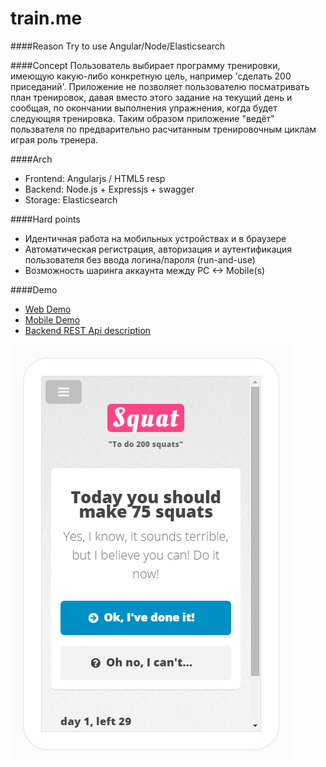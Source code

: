 train.me
========

####Reason
Try to use Angular/Node/Elasticsearch

####Concept
Пользователь выбирает программу тренировки, имеющую какую-либо конкретную цель, например 'сделать 200 приседаний'. 
Приложение не позволяет пользователю посматривать план тренировок, давая вместо этого задание на текущий день 
и сообщая, по окончании выполнения упражнения, когда будет следующяя тренировка. 
Таким образом приложение "ведёт" пользвателя по предварительно расчитанным тренировочным циклам играя роль тренера.


####Arch
- Frontend: Angularjs / HTML5 resp
- Backend: Node.js + Expressjs + swagger
- Storage: Elasticsearch


####Hard points
- Идентичная работа на мобильных устройствах и в браузере
- Автоматическая регистрация, авторизация и аутентификация пользователя без ввода логина/пароля (run-and-use)
- Возможность шаринга аккаунта между PC <-> Mobile(s)


####Demo
- [Web Demo](http://train_me-c9-paveltimofeev.c9.io/frontend/webapp/#/)
- [Mobile Demo](http://train_me-c9-paveltimofeev.c9.io/frontend/webapp/Preview.htm)
- [Backend REST Api description](http://github.com/paveltimofeev/train.me/wiki/Backend-REST-API-Description)

![Mobile Demo screeshot](https://raw.githubusercontent.com/paveltimofeev/train.me/master/screenshot.png)
